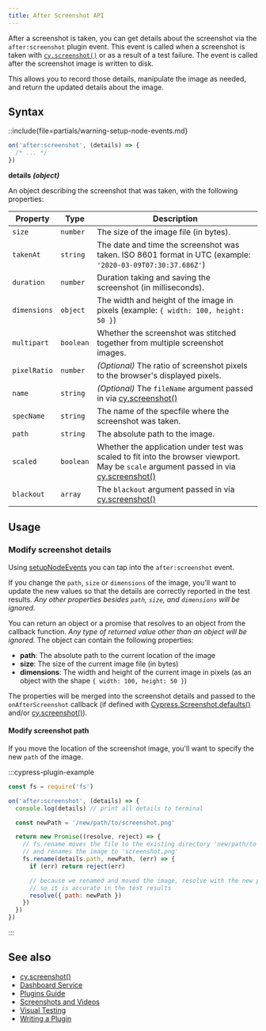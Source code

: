 ```yaml
---
title: After Screenshot API
---
```


After a screenshot is taken, you can get details about the screenshot via the
`after:screenshot` plugin event. This event is called when a screenshot is taken
with [`cy.screenshot()`](/api/commands/screenshot) or as a result of a test
failure. The event is called after the screenshot image is written to disk.

This allows you to record those details, manipulate the image as needed, and
return the updated details about the image.

## Syntax

::include{file=partials/warning-setup-node-events.md}

```js
on('after:screenshot', (details) => {
  /* ... */
})
```

**<Icon name="angle-right"></Icon> details** **_(object)_**

An object describing the screenshot that was taken, with the following
properties:

| Property     | Type      | Description                                                                                                                                                                 |
| ------------ | --------- | --------------------------------------------------------------------------------------------------------------------------------------------------------------------------- |
| `size`       | `number`  | The size of the image file (in bytes).                                                                                                                                      |
| `takenAt`    | `string`  | The date and time the screenshot was taken. ISO 8601 format in UTC (example: `'2020-03-09T07:30:37.686Z'`)                                                                  |
| `duration`   | `number`  | Duration taking and saving the screenshot (in milliseconds).                                                                                                                |
| `dimensions` | `object`  | The width and height of the image in pixels (example: `{ width: 100, height: 50 }`)                                                                                         |
| `multipart`  | `boolean` | Whether the screenshot was stitched together from multiple screenshot images.                                                                                               |
| `pixelRatio` | `number`  | _(Optional)_ The ratio of screenshot pixels to the browser's displayed pixels.                                                                                              |
| `name`       | `string`  | _(Optional)_ The `fileName` argument passed in via [cy.screenshot()](/api/commands/screenshot#Arguments)                                                                    |
| `specName`   | `string`  | The name of the specfile where the screenshot was taken.                                                                                                                    |
| `path`       | `string`  | The absolute path to the image.                                                                                                                                             |
| `scaled`     | `boolean` | Whether the application under test was scaled to fit into the browser viewport. May be `scale` argument passed in via [cy.screenshot()](/api/commands/screenshot#Arguments) |
| `blackout`   | `array`   | The `blackout` argument passed in via [cy.screenshot()](/api/commands/screenshot#Arguments)                                                                                 |

## Usage

### Modify screenshot details

Using [setupNodeEvents](/guides/tooling/plugins-guide#Using-a-plugin) you can
tap into the `after:screenshot` event.

If you change the `path`, `size` or `dimensions` of the image, you'll want to
update the new values so that the details are correctly reported in the test
results. _Any other properties besides `path`, `size`, and `dimensions` will be
ignored._

You can return an object or a promise that resolves to an object from the
callback function. _Any type of returned value other than an object will be
ignored._ The object can contain the following properties:

- **path**: The absolute path to the current location of the image
- **size**: The size of the current image file (in bytes)
- **dimensions**: The width and height of the current image in pixels (as an
  object with the shape `{ width: 100, height: 50 }`)

The properties will be merged into the screenshot details and passed to the
`onAfterScreenshot` callback (if defined with
[Cypress.Screenshot.defaults()](/api/cypress-api/screenshot-api) and/or
[cy.screenshot()](/api/commands/screenshot)).

#### Modify screenshot path

If you move the location of the screenshot image, you'll want to specify the new
`path` of the image.

:::cypress-plugin-example

```js
const fs = require('fs')
```

```js
on('after:screenshot', (details) => {
  console.log(details) // print all details to terminal

  const newPath = '/new/path/to/screenshot.png'

  return new Promise((resolve, reject) => {
    // fs.rename moves the file to the existing directory 'new/path/to'
    // and renames the image to 'screenshot.png'
    fs.rename(details.path, newPath, (err) => {
      if (err) return reject(err)

      // because we renamed and moved the image, resolve with the new path
      // so it is accurate in the test results
      resolve({ path: newPath })
    })
  })
})
```

:::

## See also

- [cy.screenshot()](/api/commands/screenshot)
- [Dashboard Service](/guides/dashboard/introduction)
- [Plugins Guide](/guides/tooling/plugins-guide)
- [Screenshots and Videos](/guides/guides/screenshots-and-videos)
- [Visual Testing](/guides/tooling/visual-testing)
- [Writing a Plugin](/api/plugins/writing-a-plugin)
